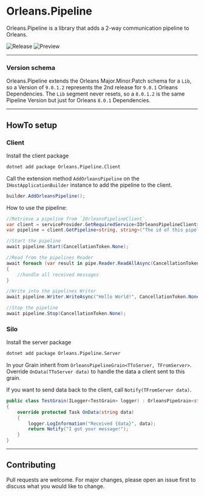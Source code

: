 # Orleans.Pipeline
Orleans.Pipeline is a library that adds a 2-way communication pipeline to Orleans.

![Release](https://github.com/BernhardPollerspoeck/Orleans.Pipeline/.github/workflows/nuget.yml/badge.svg)
![Preview](https://github.com/BernhardPollerspoeck/Orleans.Pipeline/.github/workflows/nuget-preview.yml/badge.svg)
 
---
### Version schema

Orleans.Pipeline extends the Orleans Major.Minor.Patch schema for a `Lib`, so a Version of `9.0.1.2` represents the 2nd release for `9.0.1` Orleans Dependencies. The `Lib` segment never resets, so a `8.0.1.2` is the same Pipeline Version but just for Orleans `8.0.1` Dependencies.

---
## HowTo setup

### Client
Install the client package
```bash
dotnet add package Orleans.Pipeline.Client
```

Call the extension method `AddOrleansPipeline` on the `IHostApplicationBuilder` instance to add the pipeline to the client.
```csharp
builder.AddOrleansPipeline();
```

How to use the pipeline:
```csharp
//Retrieve a pipeline from `IOrleansPipelineClient`.
var client = serviceProvider.GetRequiredService<IOrleansPipelineClient>();
var pipeline = client.GetPipeline<string, string>("The id of this pipeline/ server side grain");

//Start the pipeline
await pipeline.Start(CancellationToken.None);

//Read from the pipelines Reader
await foreach (var result in pipe.Reader.ReadAllAsync(CancellationToken.None))
{
    //handle all received messages
}

//Write into the pipelines Writer
await pipeline.Writer.WriteAsync("Hello World!", CancellationToken.None);

//Stop the pipeline
await pipeline.Stop(CancellationToken.None);
```



### Silo

Install the server package
```bash
dotnet add package Orleans.Pipeline.Server
```

In your Grain inherit from `OrleansPipelineGrain<TToServer, TFromServer>`. Override `OnData(TToServer data)` to handle the data a client sent to this grain.

If you want to send data back to the client, call `Notify(TFromServer data)`.
```csharp
public class TestGrain(ILogger<TestGrain> logger) : OrleansPipeGrain<string, string>(logger)
{
    override protected Task OnData(string data)
    {
        logger.LogInformation("Received {data}", data);
        return Notify("I got your message!");
    }
}
```


---
## Contributing
Pull requests are welcome. For major changes, please open an issue first to discuss what you would like to change.


